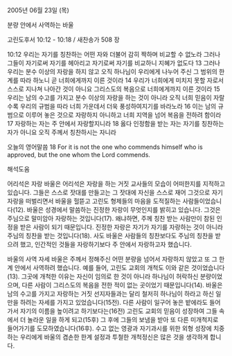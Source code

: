 2005년 06월 23일 (목)

분량 안에서 사역하는 바울



고린도후서 10:12 - 10:18 / 새찬송가 508 장


10:12 우리는 자기를 칭찬하는 어떤 자와 더불어 감히 짝하며 비교할 수 없노라 그러나 그들이 자기로써 자기를 헤아리고 자기로써 자기를 비교하니 지혜가 없도다 13 그러나 우리는 분수 이상의 자랑을 하지 않고 오직 하나님이 우리에게 나누어 주신 그 범위의 한계를 따라 하노니 곧 너희에게까지 이른 것이라 14 우리가 너희에게 미치지 못할 자로서 스스로 지나쳐 나아간 것이 아니요 그리스도의 복음으로 너희에게까지 이른 것이라 15 우리는 남의 수고를 가지고 분수 이상의 자랑을 하는 것이 아니라 오직 너희 믿음이 자랄수록 우리의 규범을 따라 너희 가운데서 더욱 풍성하여지기를 바라노라 16 이는 남의 규범으로 이루어 놓은 것으로 자랑하지 아니하고 너희 지역을 넘어 복음을 전하려 함이라 17 자랑하는 자는 주 안에서 자랑할지니라 18 옳다 인정함을 받는 자는 자기를 칭찬하는 자가 아니요 오직 주께서 칭찬하시는 자니라 

오늘의 영어말씀 
18 For it is not the one who commends himself who is approved, but the one whom the Lord commends.

해석도움





어리석은 자랑 
바울은 어리석은 자랑을 하는 거짓 교사들의 모습이 어떠한지를 지적하고 있습니다. 그들은 스스로 잣대를 만들고는 그 잣대에 자신을 스스로 재어 그것으로 자기 자랑을 떠벌리면서 바울을 헐뜯고 고린도 형제들의 마음을 도적질하는 사람들이었습니다(12). 바울은 성경에서 말씀하는 진정한 자랑이 무엇인지를 밝히고 있습니다. 그것은 주님으로 말미암아 자랑하는 것입니다(17). 왜냐하면, 주께 칭찬 받는 사람만이 참된 인정을 받은 사람이 되기 때문입니다. 진정한 자랑은 자기가 자기를 자랑하는 것이 아니라 주님의 칭찬을 받는 것입니다(18). 사도 바울은 사람들의 칭찬보다도 주님의 칭찬을 받으려 했고, 인간적인 것들을 자랑하기보다 주 안에서 자랑하고자 했습니다. 

바울의 사역 자세 
바울은 주께서 정해주신 어떤 분량을 넘어서 자랑하지 않았고 또 그 한계 안에서 사역하려 했습니다. 예를 들어, 고린도 교회의 개척도 이와 같은 것이었습니다(13). 그곳에 개척한 이유는 자신이 임의로 한 것이 아니라 하나님이 허락하신 분량이었으며, 다른 사람이 그리스도의 복음을 전한 적이 없는 곳이었기 때문입니다(14). 바울은 남의 수고를 가지고 자랑하는 거짓 선지자들과는 달리 철저히 하나님이 하라고 하신 일만을 하려는 자세를 가지고 있었습니다(15전). 다른 사람이 일구어 놓은 밭에라도 들어가서 자기의 이름을 높이려고 하기보다는(16전) 고린도 교회의 믿음이 성장하여 그들 속에서 더 놀라운 일을 하게 되고(15후) 그 후에 그들의 보냄을 받아 또 다른 미개척지로 들어가기를 도모하였습니다(16후). 수고 없는 영광과 자기과시를 위한 외형 성장에 치중하는 우리에게 바울의 겸손한 한계 설정과 투철한 개척정신은 많은 것을 생각하게 합니다.